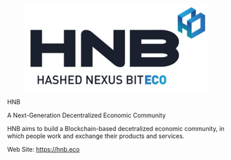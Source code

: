 <p align="center"><img src="https://github.com/HNB-ECO/official-website/blob/master/HNB.JPG"></p>

HNB

A Next-Generation Decentralized Economic Community

HNB aims to build a Blockchain-based decetralized economic community, in which people work and exchange their products and services.

Web Site: https://hnb.eco

